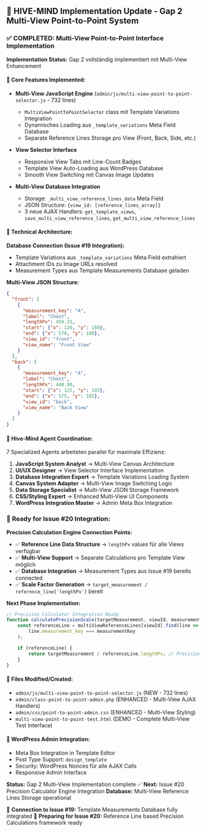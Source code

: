 ## 🧠 HIVE-MIND Implementation Update - Gap 2 Multi-View Point-to-Point System

### ✅ COMPLETED: Multi-View Point-to-Point Interface Implementation

**Implementation Status:** Gap 2 vollständig implementiert mit Multi-View Enhancement

#### 🎯 Core Features Implemented:
- **Multi-View JavaScript Engine** (`admin/js/multi-view-point-to-point-selector.js` - 732 lines)
  - `MultiViewPointToPointSelector` class mit Template Variations Integration
  - Dynamisches Loading aus `_template_variations` Meta Field Database
  - Separate Reference Lines Storage pro View (Front, Back, Side, etc.)

- **View Selector Interface**
  - Responsive View Tabs mit Line-Count Badges
  - Template View Auto-Loading aus WordPress Database
  - Smooth View Switching mit Canvas Image Updates

- **Multi-View Database Integration**
  - Storage: `_multi_view_reference_lines_data` Meta Field
  - JSON Structure: `{view_id: [reference_lines_array]}`
  - 3 neue AJAX Handlers: `get_template_views`, `save_multi_view_reference_lines`, `get_multi_view_reference_lines`

#### 🔧 Technical Architecture:

**Database Connection (Issue #19 Integration):**
- Template Variations aus `_template_variations` Meta Field extrahiert
- Attachment IDs zu Image URLs resolved
- Measurement Types aus Template Measurements Database geladen

**Multi-View JSON Structure:**
```json
{
  "front": [
    {
      "measurement_key": "A",
      "label": "Chest",
      "lengthPx": 450.25,
      "start": {"x": 120, "y": 180},
      "end": {"x": 570, "y": 180},
      "view_id": "front",
      "view_name": "Front View"
    }
  ],
  "back": [
    {
      "measurement_key": "A",
      "label": "Chest",
      "lengthPx": 448.90,
      "start": {"x": 125, "y": 185},
      "end": {"x": 575, "y": 185},
      "view_id": "back",
      "view_name": "Back View"
    }
  ]
}
```

#### 🧠 Hive-Mind Agent Coordination:
7 Specialized Agents arbeiteten parallel für maximale Effizienz:
1. **JavaScript System Analyst** → Multi-View Canvas Architecture
2. **UI/UX Designer** → View Selector Interface Implementation
3. **Database Integration Expert** → Template Variations Loading System
4. **Canvas System Adapter** → Multi-View Image Switching Logic
5. **Data Storage Specialist** → Multi-View JSON Storage Framework
6. **CSS/Styling Expert** → Enhanced Multi-View UI Components
7. **WordPress Integration Master** → Admin Meta Box Integration

### 🚀 Ready for Issue #20 Integration:

**Precision Calculation Engine Connection Points:**
- ✅ **Reference Line Data Structure** → `lengthPx` values für alle Views verfügbar
- ✅ **Multi-View Support** → Separate Calculations pro Template View möglich
- ✅ **Database Integration** → Measurement Types aus Issue #19 bereits connected
- ✅ **Scale Factor Generation** → `target_measurement / reference_line['lengthPx']` bereit

**Next Phase Implementation:**
```javascript
// Precision Calculator Integration Ready
function calculatePrecisionScale(targetMeasurement, viewId, measurementKey) {
    const referenceLine = multiViewReferenceLines[viewId].find(line =>
        line.measurement_key === measurementKey
    );

    if (referenceLine) {
        return targetMeasurement / referenceLine.lengthPx; // Precision Scale Factor
    }
}
```

#### 📁 Files Modified/Created:
- `admin/js/multi-view-point-to-point-selector.js` (NEW - 732 lines)
- `admin/class-point-to-point-admin.php` (ENHANCED - Multi-View AJAX Handlers)
- `admin/css/point-to-point-admin.css` (ENHANCED - Multi-View Styling)
- `multi-view-point-to-point-test.html` (DEMO - Complete Multi-View Test Interface)

#### 🎯 WordPress Admin Integration:
- Meta Box Integration in Template Editor
- Post Type Support: `design_template`
- Security: WordPress Nonces für alle AJAX Calls
- Responsive Admin Interface

**Status:** Gap 2 Multi-View Implementation complete ✅
**Next:** Issue #20 Precision Calculator Engine Integration
**Database:** Multi-View Reference Lines Storage operational

🔗 **Connection to Issue #19:** Template Measurements Database fully integrated
🔗 **Preparing for Issue #20:** Reference Line based Precision Calculations framework ready
